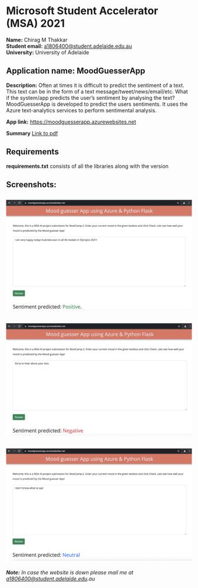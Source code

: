 # Microsoft Student Accelerator (MSA) 2021

**Name:** Chirag M Thakkar  
**Student email:** a1806400@student.adelaide.edu.au  
**University:** University of Adelaide 

## Application name: MoodGuesserApp

**Description:** Often at times it is difficult to predict the sentiment of a text. This text can be in the form of a text message/tweet/news/email/etc. What if the system/app predicts the user’s sentiment by analysing the text?  MoodGuesserApp is developed to predict the users sentiments. It uses the Azure text-analytics services to perform sentimental analysis.


**App link:** https://moodguesserapp.azurewebsites.net

**Summary**
[Link to pdf](https://github.com/chiragmthakkar/MSA/blob/main/MSA2021_ChiragThakkar_Summary.pdf)



## Requirements
**requirements.txt** consists of all the libraries along with the version

## Screenshots:

![alt text](https://github.com/chiragmthakkar/MSA/blob/main/screenshots/positive.png)
---
![alt text](https://github.com/chiragmthakkar/MSA/blob/main/screenshots/negative.png)
---
![alt text](https://github.com/chiragmthakkar/MSA/blob/main/screenshots/neutral.png)
---

_**Note:** In case the website is down please mail me at a1806400@student.adelaide.edu.au_





